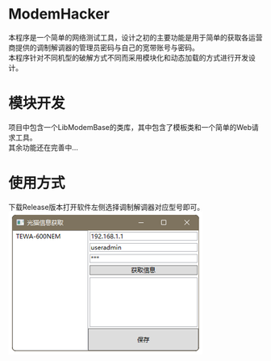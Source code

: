 # ModemHacker  
本程序是一个简单的网络测试工具，设计之初的主要功能是用于简单的获取各运营商提供的调制解调器的管理员密码与自己的宽带账号与密码。  
本程序针对不同机型的破解方式不同而采用模块化和动态加载的方式进行开发设计。  
# 模块开发  
项目中包含一个LibModemBase的类库，其中包含了模板类和一个简单的Web请求工具。  
其余功能还在完善中... 
# 使用方式  
下载Release版本打开软件左侧选择调制解调器对应型号即可。  
![截图](https://github.com/GuokeNo1/ModemHacker/raw/main/window.png)
